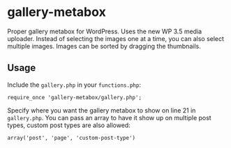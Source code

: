 gallery-metabox
===============

Proper gallery metabox for WordPress. Uses the new WP 3.5 media uploader. Instead of selecting the images one at a time, you can also select multiple images. Images can be sorted by dragging the thumbnails.

Usage
-----

Include the `gallery.php` in your `functions.php`:

    require_once 'gallery-metabox/gallery.php';

Specify where you want the gallery metabox to show on line 21 in `gallery.php`. You can pass an array to have it show up on multiple post types, custom post types are also allowed:

    array('post', 'page', 'custom-post-type')